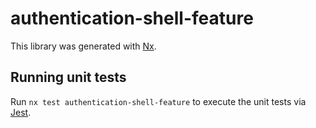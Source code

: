# authentication-shell-feature

This library was generated with [Nx](https://nx.dev).

## Running unit tests

Run `nx test authentication-shell-feature` to execute the unit tests via [Jest](https://jestjs.io).
